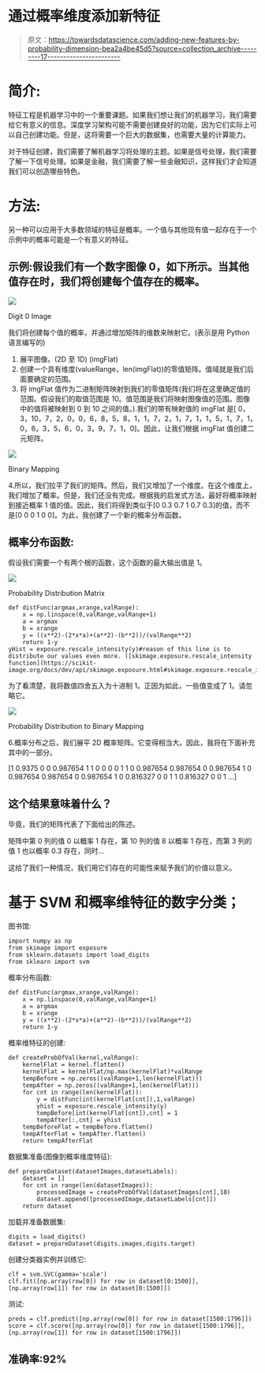 # 通过概率维度添加新特征

> 原文：<https://towardsdatascience.com/adding-new-features-by-probability-dimension-bea2a4be45d5?source=collection_archive---------17----------------------->

# 简介:

特征工程是机器学习中的一个重要课题。如果我们想让我们的机器学习，我们需要给它有意义的信息。深度学习架构可能不需要创建良好的功能，因为它们实际上可以自己创建功能。但是，这将需要一个巨大的数据集，也需要大量的计算能力。

对于特征创建，我们需要了解机器学习将处理的主题。如果是信号处理，我们需要了解一下信号处理。如果是金融，我们需要了解一些金融知识，这样我们才会知道我们可以创造哪些特色。

# 方法:

另一种可以应用于大多数领域的特征是概率。一个值与其他现有值一起存在于一个示例中的概率可能是一个有意义的特征。

## 示例:假设我们有一个数字图像 0，如下所示。当其他值存在时，我们将创建每个值存在的概率。

![](img/3c1015670b9f96f47398ec634eea316c.png)

Digit 0 Image

我们将创建每个值的概率，并通过增加矩阵的维数来映射它。(表示是用 Python 语言编写的)

1.  展平图像。(2D 至 1D) (imgFlat)
2.  创建一个具有维度(valueRange，len(imgFlat))的零值矩阵。值域就是我们后面要确定的范围。
3.  将 imgFlat 值作为二进制矩阵映射到我们的零值矩阵(我们将在这里确定值的范围。假设我们的取值范围是 10。值范围是我们将映射图像值的范围。图像中的值将被映射到 0 到 10 之间的值。).我们的带有映射值的 imgFlat 是[ 0，3，10，7，2，0，0，6，8，5，8，1，1，7，2，1，7，1，1，5，1，7，1，0，6，3，5，6，0，3，9，7，1，0]。因此，让我们根据 imgFlat 值创建二元矩阵。

![](img/f2591fdd2a26a674dfd7e588ee4a5ca1.png)

Binary Mapping

4.所以，我们拉平了我们的矩阵。然后，我们又增加了一个维度。在这个维度上，我们增加了概率。但是，我们还没有完成。根据我的启发式方法，最好将概率映射到接近概率 1 值的值。因此，我们将得到类似于[0 0.3 0.7 1 0.7 0.3]的值，而不是[0 0 0 1 0 0]。为此，我创建了一个新的概率分布函数。

## 概率分布函数:

假设我们需要一个有两个根的函数，这个函数的最大输出值是 1。

![](img/764d1a0cd40dceaf4128bd8728138536.png)

Probability Distribution Matrix

```
def distFunc(argmax,xrange,valRange):
    x = np.linspace(0,valRange,valRange+1)
    a = argmax
    b = xrange
    y = ((x**2)-(2*x*a)+(a**2)-(b**2))/(valRange**2)
    return 1-y
yHist = exposure.rescale_intensity(y)#reason of this line is to distribute our values even more. ([skimage.exposure.rescale_intensity function](https://scikit-image.org/docs/dev/api/skimage.exposure.html#skimage.exposure.rescale_intensity))
```

为了看清楚，我将数值四舍五入为十进制 1。正因为如此，一些值变成了 1。请忽略它。

![](img/ca4b7f5049edd0e3ad200ed151a36d53.png)

Probability Distribution to Binary Mapping

6.概率分布之后，我们展平 2D 概率矩阵。它变得相当大。因此，我将在下面补充其中的一部分。

[1 0.9375 0 0 0.987654 1 1 0 0 0 0 1 1 0 0.987654 0.987654 0 0.987654 1 0 0.987654 0.987654 0 0.987654 1 0 0.816327 0 0 1 1 0.816327 0 0 1 …]

## 这个结果意味着什么？

毕竟，我们的矩阵代表了下面给出的陈述。

矩阵中第 0 列的值 0 以概率 1 存在，第 10 列的值 8 以概率 1 存在，而第 3 列的值 1 也以概率 0.3 存在，同时…

这给了我们一种情况，我们用它们存在的可能性来赋予我们的价值以意义。

# 基于 SVM 和概率维特征的数字分类；

图书馆:

```
import numpy as np
from skimage import exposure
from sklearn.datasets import load_digits
from sklearn import svm
```

概率分布函数:

```
def distFunc(argmax,xrange,valRange):
    x = np.linspace(0,valRange,valRange+1)
    a = argmax
    b = xrange
    y = ((x**2)-(2*x*a)+(a**2)-(b**2))/(valRange**2)
    return 1-y
```

概率维特征的创建:

```
def createProbOfVal(kernel,valRange):
    kernelFlat = kernel.flatten()
    kernelFlat = kernelFlat/np.max(kernelFlat)*valRange
    tempBefore = np.zeros((valRange+1,len(kernelFlat)))
    tempAfter = np.zeros((valRange+1,len(kernelFlat)))
    for cnt in range(len(kernelFlat)):
        y = distFunc(int(kernelFlat[cnt]),1,valRange)
        yhist = exposure.rescale_intensity(y)
        tempBefore[int(kernelFlat[cnt]),cnt] = 1
        tempAfter[:,cnt] = yhist
    tempBeforeFlat = tempBefore.flatten()
    tempAfterFlat = tempAfter.flatten()
    return tempAfterFlat
```

数据集准备(图像到概率维度特征):

```
def prepareDataset(datasetImages,datasetLabels):
    dataset = []
    for cnt in range(len(datasetImages)):
        processedImage = createProbOfVal(datasetImages[cnt],10)
        dataset.append([processedImage,datasetLabels[cnt]])
    return dataset
```

加载并准备数据集:

```
digits = load_digits()
dataset = prepareDataset(digits.images,digits.target)
```

创建分类器实例并训练它:

```
clf = svm.SVC(gamma='scale')
clf.fit([np.array(row[0]) for row in dataset[0:1500]],[np.array(row[1]) for row in dataset[0:1500]])
```

测试:

```
preds = clf.predict([np.array(row[0]) for row in dataset[1500:1796]])
score = clf.score([np.array(row[0]) for row in dataset[1500:1796]],[np.array(row[1]) for row in dataset[1500:1796]])
```

## 准确率:92%